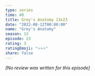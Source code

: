```yaml
---
type: series
time: 40
title: Grey's Anatomy 13x23
date: "2022-08-12T00:00:00"
name: "Grey's Anatomy"
season: 13
episode: 23
rating: 3
ratingEmoji: "⭐️⭐️⭐️"
share: false
---
```


*[No review was written for this episode]*